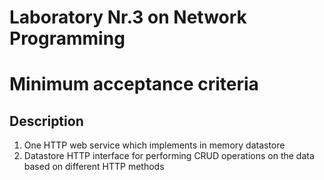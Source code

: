 # Laboratory Nr.3 on Network Programming 

# Minimum acceptance criteria


## Description
1. One HTTP web service which implements in memory datastore
2. Datastore HTTP interface for performing CRUD operations on the data based on different HTTP methods